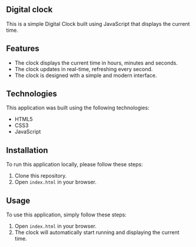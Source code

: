 ## Digital clock


This is a simple Digital Clock built using JavaScript that displays the current time.

## Features

- The clock displays the current time in hours, minutes and seconds.
- The clock updates in real-time, refreshing every second.
- The clock is designed with a simple and modern interface.

## Technologies

This application was built using the following technologies:

- HTML5
- CSS3
- JavaScript

## Installation

To run this application locally, please follow these steps:

1. Clone this repository.
2. Open `index.html` in your browser.

## Usage

To use this application, simply follow these steps:

1. Open `index.html` in your browser.
2. The clock will automatically start running and displaying the current time.
